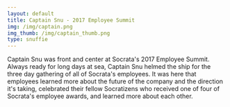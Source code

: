 ```yaml
---
layout: default
title: Captain Snu - 2017 Employee Summit
img: /img/captain.png
img_thumb: /img/captain_thumb.png
type: snuffie
---
```


Captain Snu was front and center at Socrata's 2017 Employee Summit. Always ready for long days at sea, Captain Snu helmed the ship for the three day gathering of all of Socrata's employees. It was here that employees learned more about the future of the company and the direction it's taking, celebrated their fellow Socratizens who received one of four of Socrata's employee awards, and learned more about each other.  
